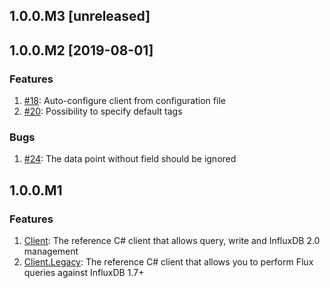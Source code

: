 ## 1.0.0.M3 [unreleased]

## 1.0.0.M2 [2019-08-01]

### Features
1. [#18](https://github.com/bonitoo-io/influxdb-client-csharp/issues/18): Auto-configure client from configuration file
1. [#20](https://github.com/bonitoo-io/influxdb-client-csharp/issues/19): Possibility to specify default tags

### Bugs
1. [#24](https://github.com/bonitoo-io/influxdb-client-csharp/issues/24): The data point without field should be ignored

## 1.0.0.M1

### Features
1. [Client](https://github.com/bonitoo-io/influxdb-client-csharp/tree/master/Client#influxdbclient): The reference C# client that allows query, write and InfluxDB 2.0 management
1. [Client.Legacy](https://github.com/bonitoo-io/influxdb-client-csharp/tree/master/Client.Legacy#influxdbclientflux): The reference C# client that allows you to perform Flux queries against InfluxDB 1.7+
